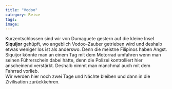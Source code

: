 ```yaml
---
title: "Vodoo"
category: Reise
tags: 
image: 
---
```


Kurzentschlossen sind wir von Dumaguete gestern auf die kleine Insel **Siquijor** gehüpft, wo angeblich Vodoo-Zauber getrieben wird und deshalb etwas weniger los ist als anderswo. Denn die meistne Filipinos haben Angst.  
Siquijor könnte man an einem Tag mit dem Motorrad umfahren wenn man seinen Führerschein dabei hätte, denn die Polizei kontrolliert hier anscheinend verstärkt. Deshalb nimmt man manchmal auch mit dem Fahrrad vorlieb.  
Wir werden hier noch zwei Tage und Nächte bleiben und dann in die Zivilisation zurückkehren.